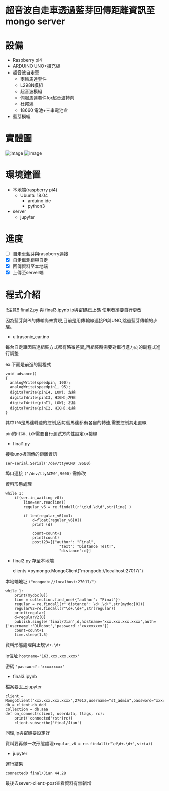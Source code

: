 # 超音波自走車透過藍芽回傳距離資訊至mongo server


# 設備

* Raspberry pi4
* ARDUINO UNO+擴充板
* 超音波自走車
  * 兩輪馬達套件
  * L298N模組
  * 超音波模組
  * 伺服馬達套件for超音波轉向
  * 杜邦線
  * 18660 電池+三串電池盒
* 藍芽模組

# 實體圖
![image](https://github.com/HXHX2678/ultrasonic_car-bluetooth-mongo-server/blob/main/img/261559.jpg)
![image](https://github.com/HXHX2678/ultrasonic_car-bluetooth-mongo-server/blob/main/261560.jpg)

# 環境建置
* 本地端(raspberry pi4)
  * Ubuntu 18.04
    * arduino ide
    * python3
* server
  * jupyter

# 進度
- [ ] 自走車藍芽與raspberry連接
- [x] 自走車測距與自走
- [x] 回傳資料至本地端
- [x] 上傳至server端

# 程式介紹

!!注意!! 
final2.py 與 final3.ipynb ip與密碼已上碼
使用者須要自行更改

因為藍芽與PI的傳輸尚未實現,目前是用傳輸線連接PI與UNO,跳過藍芽傳輸的步驟。
* ultrasonic_car.ino

每台自走車因馬達組裝方式都有略微差異,再組裝時需要對車行進方向的副程式進行調整

ex.下面是前進的副程式

    void advance()     
    {
      analogWrite(speedpin, 100);
      analogWrite(speedpin1, 95);
      digitalWrite(pinI4, LOW); 左輪
      digitalWrite(pinI3, HIGH);左輪
      digitalWrite(pinI1, LOW); 右輪
      digitalWrite(pinI2, HIGH);右輪
    }

其中`100`是馬達轉速的控制,因每個馬達都有各自的轉速,需要控制其走直線

pin的`HIGH、LOW`需要自行測試方向性設定or接線

* final1.py

接收uno板回傳的距離資訊

    ser=serial.Serial('/dev/ttyACM0',9600)
    
埠口連接 `('/dev/ttyACM0',9600)` 需修改

資料形態處理

    while 1:
        if(ser.in_waiting >0):
            line=ser.readline()
            regular_v6 = re.findall(r"\d\d.\d\d",str(line) )

            if len(regular_v6)==1:
                d=float(regular_v6[0])
                print (d)

                count=count+1
                print(count)
                post123=[{"author": "Final",
                            "text": "Distance Test!",
                            "distance":d}]
* final2.py
存至本地端

    clients =pymongo.MongoClient("mongodb://localhost:27017/")

本地端地址 `("mongodb://localhost:27017/")`

    while 1:
        print(mydoc[0])
        line = collection.find_one({"author": "Final"})
        regular = re.findall(r"'distance': \d+.\d+",str(mydoc[0]))
        regularV2=re.findall(r"\d+.\d+",str(regular))
        print(regular)
        d=regularV2[0]
        publish.single('final/Jian',d,hostname='xxx.xxx.xxx.xxxx',auth={'username':'DLRobot','password':'xxxxxxxxx'})
        count=count+1
        time.sleep(1.5)

資料形態處理與正規`\d+.\d+`

ip位址 `hostname='163.xxx.xxx.xxxx'`

密碼 `'password':'xxxxxxxxx'`

* final3.ipynb

檔案要丟上jupyter

    client = MongoClient("xxx.xxx.xxx.xxxx",27017,username="st_admin",password="xxxxxxx")
    db = client.db_ddd
    collection = db.aaa
    def on_connect(client, userdata, flags, rc):
        print('connected'+str(rc))
        client.subscribe('final/Jian')
        
同理,ip與密碼要設定好        

資料要再做一次形態處理`regular_v6 = re.findall(r"\d\d+.\d+",str(a))`

* jupyter

運行結果

`connected0
final/Jian
44.28`
    
最後去sever>client>post查看資料有無新增
